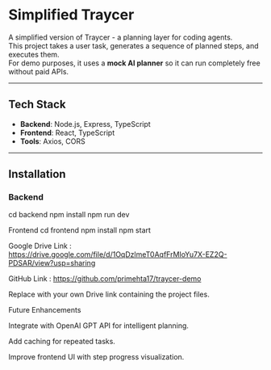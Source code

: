 # Simplified Traycer

A simplified version of Traycer - a planning layer for coding agents.  
This project takes a user task, generates a sequence of planned steps, and executes them.  
For demo purposes, it uses a **mock AI planner** so it can run completely free without paid APIs.

---

## Tech Stack

- **Backend**: Node.js, Express, TypeScript  
- **Frontend**: React, TypeScript  
- **Tools**: Axios, CORS

---

## Installation

### Backend
cd backend
npm install
npm run dev

Frontend
cd frontend
npm install
npm start


Google Drive Link : https://drive.google.com/file/d/1OqDzlmeT0AqfFrMIoYu7X-EZ2Q-PDSAR/view?usp=sharing

GitHub Link : https://github.com/primehta17/traycer-demo

Replace with your own Drive link containing the project files.

Future Enhancements

Integrate with OpenAI GPT API for intelligent planning.

Add caching for repeated tasks.

Improve frontend UI with step progress visualization.